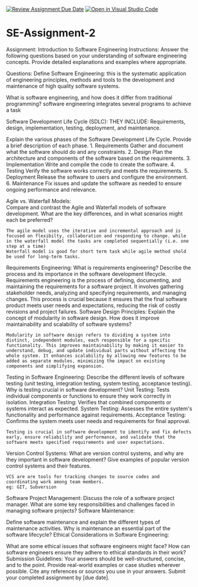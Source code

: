 [![Review Assignment Due Date](https://classroom.github.com/assets/deadline-readme-button-24ddc0f5d75046c5622901739e7c5dd533143b0c8e959d652212380cedb1ea36.svg)](https://classroom.github.com/a/-ucQIGTc)
[![Open in Visual Studio Code](https://classroom.github.com/assets/open-in-vscode-718a45dd9cf7e7f842a935f5ebbe5719a5e09af4491e668f4dbf3b35d5cca122.svg)](https://classroom.github.com/online_ide?assignment_repo_id=15244533&assignment_repo_type=AssignmentRepo)
# SE-Assignment-2
Assignment: Introduction to Software Engineering
Instructions:
Answer the following questions based on your understanding of software engineering concepts. Provide detailed explanations and examples where appropriate.

Questions:
Define Software Engineering:
    this is the systematic application of engineering principles, methods and tools to the  development and maintenance of high quality software systems.

What is software engineering, and how does it differ from traditional programming?
    software engineering integrates several programs to achieve a task

Software Development Life Cycle (SDLC):
    THEY INCLUDE:
    Requirements, design, implementation, testing, deployment, and maintenance.

Explain the various phases of the Software Development Life Cycle. Provide a brief description of each phase.
    1. Requirements
    Gather and document what the software should do and any constraints.
    2. Design
    Plan the architecture and components of the software based on the requirements.
    3. Implementation
    Write and compile the code to create the software.
    4. Testing
    Verify the software works correctly and meets the requirements.
    5. Deployment
    Release the software to users and configure the environment.
    6. Maintenance
    Fix issues and update the software as needed to ensure ongoing performance and relevance.

Agile vs. Waterfall Models:   
Compare and contrast the Agile and Waterfall models of software development. What are the key differences, and in what scenarios might each be preferred?

    The agile model uses the iterative and incremental approach and is focused on flexibilty, collaboration and responding to change. while in the waterfall model the tasks are completed sequentially (i.e. one step at a time)
    Waterfall model is good for short term task while agile method shold be used for long-term tasks.
Requirements Engineering:
What is requirements engineering? Describe the process and its importance in the software development lifecycle.
    Requirements engineering is the process of defining, documenting, and maintaining the requirements for a software project. It involves gathering stakeholder needs, analyzing and specifying requirements, and managing changes. This process is crucial because it ensures that the final software product meets user needs and expectations, reducing the risk of costly revisions and project failures.
Software Design Principles:
Explain the concept of modularity in software design. How does it improve maintainability and scalability of software systems?

    Modularity in software design refers to dividing a system into distinct, independent modules, each responsible for a specific functionality. This improves maintainability by making it easier to understand, debug, and update individual parts without affecting the whole system. It enhances scalability by allowing new features to be added as separate modules, minimizing the impact on existing components and simplifying expansion.

Testing in Software Engineering:
Describe the different levels of software testing (unit testing, integration testing, system testing, acceptance testing). Why is testing crucial in software development?
    Unit Testing: Tests individual components or functions to ensure they work correctly in isolation.
    Integration Testing: Verifies that combined components or systems interact as expected.
    System Testing: Assesses the entire system's functionality and performance against requirements.
    Acceptance Testing: Confirms the system meets user needs and requirements for final approval.

    Testing is crucial in software development to identify and fix defects early, ensure reliability and performance, and validate that the software meets specified requirements and user expectations.

Version Control Systems:
What are version control systems, and why are they important in software development? Give examples of popular version control systems and their features.

    VCS are are tools for tracking changes to source codes and coordinating work among team members.
    eg: GIT, Subversion

Software Project Management:
Discuss the role of a software project manager. What are some key responsibilities and challenges faced in managing software projects?
Software Maintenance:

Define software maintenance and explain the different types of maintenance activities. Why is maintenance an essential part of the software lifecycle?
Ethical Considerations in Software Engineering:

What are some ethical issues that software engineers might face? How can software engineers ensure they adhere to ethical standards in their work?
Submission Guidelines:
Your answers should be well-structured, concise, and to the point.
Provide real-world examples or case studies wherever possible.
Cite any references or sources you use in your answers.
Submit your completed assignment by [due date].
